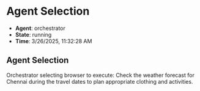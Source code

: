 # Agent Selection

- **Agent**: orchestrator
- **State**: running
- **Time**: 3/26/2025, 11:32:28 AM

## Agent Selection

Orchestrator selecting browser to execute: Check the weather forecast for Chennai during the travel dates to plan appropriate clothing and activities.


